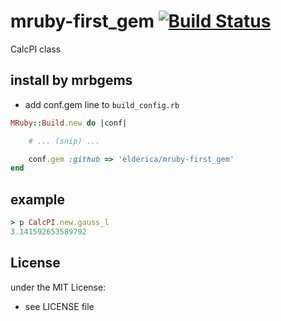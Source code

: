 # mruby-first_gem   [![Build Status](https://travis-ci.org/elderica/mruby-first_gem.svg?branch=main)](https://travis-ci.org/elderica/mruby-first_gem)
CalcPI class
## install by mrbgems
- add conf.gem line to `build_config.rb`

```ruby
MRuby::Build.new do |conf|

    # ... (snip) ...

    conf.gem :github => 'elderica/mruby-first_gem'
end
```
## example
```ruby
> p CalcPI.new.gauss_l
3.141592653589792
```

## License
under the MIT License:
- see LICENSE file
